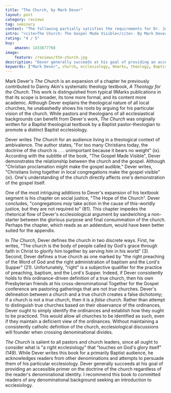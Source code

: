 ```yaml
---
title: "The Church, by Mark Dever"
layout: post
category: reviews
tag: seminary
context: "The following partially satisfies the requirements for Dr. Jonathan Leeman's Local Church Doctrine & Practice class at Southeastern Baptist Theological Seminary."
intro: "<cite>The Church: The Gospel Made Visible</cite>. By Mark Dever. Nashville: B&H Academic, 2012, 177 pp., $12.99."
rating: "4 / 5"
buy:
    amazon: 1433677768
image:
    feature: /reviews/the-church.jpg
description: "Dever generally succeeds at his goal of providing an accessible primer on the doctrine of the church regardless of the reader's denominational identity."
keywords: ["Mark Dever", church, ecclesiology, 9marks, theology, Baptist]
---
```


Mark Dever's _The Church_ is an expansion of a chapter he previously contributed to Danny Akin's systematic theology textbook, _A Theology for the Church_. This work is distinguished from typical 9Marks publications in that its scope is broader, its tone more formal, and its content more academic. Although Dever explains the theological nature of all local churches, he unabashedly shows his roots by arguing for his particular vision of the church. While pastors and theologians of all ecclesiastical backgrounds can benefit from Dever's work, _The Church_ was originally written for a Baptist theological textbook by a Baptist pastor-theologian to promote a distinct Baptist ecclesiology.

Dever writes _The Church_ for an audience living in a theological context of ambivalence. The author states, "For too many Christians today, the doctrine of the church is . . . unimportant because it bears no weight" (ix). According with the subtitle of the book, "The Gospel Made Visible", Dever demonstrates the relationship between the church and the gospel. Although "Christian proclamation might make the gospel audible," Dever writes, "Christians living together in local congregations make the gospel visible" (xi). One's understanding of the church directly affects one's demonstration of the gospel itself.

One of the most intriguing additions to Dever's expansion of his textbook segment is his chapter on social justice, "The Hope of the Church". Dever concludes, "congregations *may* take action in the cause of this-worldly justice, but they are not required to" (81). This chapter impedes the rhetorical flow of Dever's ecclesiological argument by sandwiching a non-starter between the glorious purpose and final consummation of the church. Perhaps the chapter, which reads as an addendum, would have been better suited for the appendix.

In _The Church_, Dever defines the church in two discrete ways. First, he writes, "The church is the body of people called by God's grace through faith in Christ to glorify him together by serving him in his world" (3). Second, Dever defines a true church as one marked by "the right preaching of the Word of God and the right administration of baptism and the Lord's Supper" (21). Unfortunately, "right" is a subjective qualifier for the practice of preaching, baptism, and the Lord's Supper. Indeed, if Dever consistently holds to this ordinance-driven definition of a true church, then his own Presbyterian friends at his cross-denominational Together for the Gospel conference are pastoring gatherings that are not *true* churches. Dever's delineation between a church and a true church creates a false dichotomy; if a church is not a *true* church, then it is a *false* church. Rather than attempt to distinguish true churches based on their observance of the ordinances, Dever ought to simply identify the ordinances and establish how they ought to be practiced. This would allow all churches to be identified as such, even if they maintain a deficient view of the ordinances. Without maintaining a consistently catholic definition of the church, ecclesiological discussions will founder when crossing denominational divides.

_The Church_ is salient to all pastors and church leaders, since all ought to consider what is "a right ecclesiology" that "touches on God's glory itself" (149). While Dever writes this book for a primarily Baptist audience, he acknowledges readers from other denominations and attempts to persuade them of his particular ecclesiology. Dever generally succeeds at his goal of providing an accessible primer on the doctrine of the church regardless of the reader's denominational identity. I recommend this book to  committed readers of any denominational background seeking an introduction to ecclesiology.
